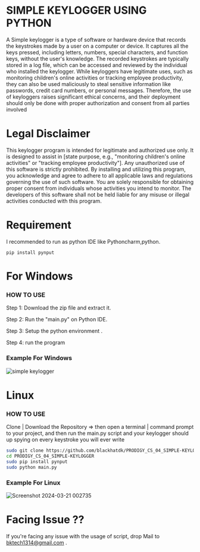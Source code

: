 # SIMPLE KEYLOGGER USING PYTHON

A Simple keylogger is a type of software or hardware device that records the keystrokes made by a user on a computer or device. It captures all the keys pressed, including letters, numbers, special characters, and function keys, without the user's knowledge. The recorded keystrokes are typically stored in a log file, which can be accessed and reviewed by the individual who installed the keylogger. While keyloggers have legitimate uses, such as monitoring children's online activities or tracking employee productivity, they can also be used maliciously to steal sensitive information like passwords, credit card numbers, or personal messages. Therefore, the use of keyloggers raises significant ethical concerns, and their deployment should only be done with proper authorization and consent from all parties involved

# Legal Disclaimer

This keylogger program is intended for legitimate and authorized use only. It is designed to assist in [state purpose, e.g., "monitoring children's online activities" or "tracking employee productivity"]. Any unauthorized use of this software is strictly prohibited. By installing and utilizing this program, you acknowledge and agree to adhere to all applicable laws and regulations governing the use of such software. You are solely responsible for obtaining proper consent from individuals whose activities you intend to monitor. The developers of this software shall not be held liable for any misuse or illegal activities conducted with this program.


# Requirement

I recommended to run as python IDE like Pythoncharm,python.

```pip install pynput```

# For Windows

### HOW TO USE

Step 1: Download the zip file and extract it.

Step 2: Run the "main.py" on Python IDE.

Step 3: Setup the python environment .

Step 4: run the program

### Example For Windows 

![simple keylogger](https://github.com/blackhatdk/PRODIGY_CS_04_SIMPLE-KEYLOGGER/assets/134546586/8157d8e4-d457-4a66-b91f-e021814c0ed7)

# Linux 

### HOW TO USE

Clone | Download the Repository => then open a terminal | command prompt to your project, and then run the main.py script and your keylogger should up spying on every keystroke you will ever write

```bash
sudo git clone https://github.com/blackhatdk/PRODIGY_CS_04_SIMPLE-KEYLOGGER
cd PRODIGY_CS_04_SIMPLE-KEYLOGGER
sudo pip install pynput
sudo python main.py
```




### Example For Linux

![Screenshot 2024-03-21 002735](https://github.com/blackhatdk/PRODIGY_CS_04_SIMPLE-KEYLOGGER/assets/134546586/70a375f2-e9e5-4f50-8c04-73b251d6317c)

# Facing Issue ??
If you're facing any issue with the usage of script, drop Mail to bktech1314@gmail.com .


